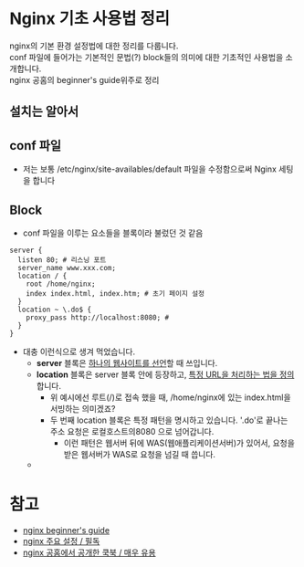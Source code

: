 # Nginx 기초 사용법 정리
nginx의 기본 환경 설정법에 대한 정리를 다룹니다.  
conf 파일에 들어가는 기본적인 문법(?) block들의 의미에 대한 기초적인 사용법을 소개합니다.  
nginx 공홈의 beginner's guide위주로 정리  

## 설치는 알아서

## conf 파일
- 저는 보통 /etc/nginx/site-availables/default 파일을 수정함으로써 Nginx 세팅을 합니다

## Block
- conf 파일을 이루는 요소들을 블록이라 불렀던 것 같음
```
server {
  listen 80; # 리스닝 포트
  server_name www.xxx.com;
  location / {
    root /home/nginx; 
    index index.html, index.htm; # 초기 페이지 설정
  }
  location ~ \.do$ {
    proxy_pass http://localhost:8080; # 
  }
}
```
- 대충 이런식으로 생겨 먹었습니다.
  - **server** 블록은 <U>하나의 웹사이트를 선언</U>할 때 쓰입니다.
  - **location** 블록은 server 블록 안에 등장하고, <U>특정 URL을 처리하는 법을 정의</U> 합니다.
    - 위 예시에선 루트(/)로 접속 했을 때, /home/nginx에 있는 index.html을 서빙하는 의미겠죠?
    - 두 번째 location 블록은 특정 패턴을 명시하고 있습니다. '.do'로 끝나는 주소 요청은 로컬호스트의8080 으로 넘어갑니다.
      - 이런 패턴은 웹서버 뒤에 WAS(웹애플리케이션서버)가 있어서, 요청을 받은 웹서버가 WAS로 요청을 넘길 때 씁니다.
  - 

# 참고
- [nginx beginner's guide](http://nginx.org/en/docs/beginners_guide.html)
- [nginx 주요 설정 / 필독](https://sarc.io/index.php/nginx/61-nginx-nginx-conf)
- [nginx 공홈에서 공개한 쿡북 / 매우 유용](https://www.nginx.com/resources/library/complete-nginx-cookbook/)
